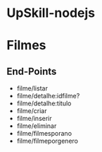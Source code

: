 # UpSkill-nodejs


# Filmes
## End-Points
- filme/listar
- filme/detalhe:idfilme?
- filme/detalhe:titulo
- filme/criar
- filme/inserir
- filme/eliminar
- filme/filmesporano
- filme/filmeporgenero

